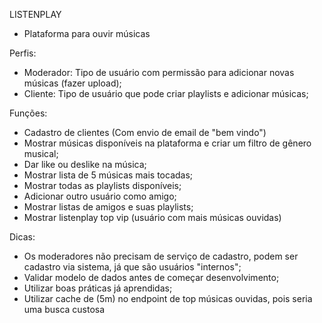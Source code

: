LISTENPLAY

- Plataforma para ouvir músicas

Perfis:

- Moderador:
  Tipo de usuário com permissão para adicionar novas músicas (fazer upload);
- Cliente:
  Tipo de usuário que pode criar playlists e adicionar músicas;

Funções:

- Cadastro de clientes (Com envio de email de "bem vindo")
- Mostrar músicas disponíveis na plataforma e criar um filtro de gênero musical;
- Dar like ou deslike na música;
- Mostrar lista de 5 músicas mais tocadas;
- Mostrar todas as playlists disponíveis;
- Adicionar outro usuário como amigo;
- Mostrar listas de amigos e suas playlists;
- Mostrar listenplay top vip (usuário com mais músicas ouvidas)

Dicas:

- Os moderadores não precisam de serviço de cadastro, podem ser cadastro via sistema,
  já que são usuários "internos";
- Validar modelo de dados antes de começar desenvolvimento;
- Utilizar boas práticas já aprendidas;
- Utilizar cache de (5m) no endpoint de top músicas ouvidas, pois
  seria uma busca custosa
